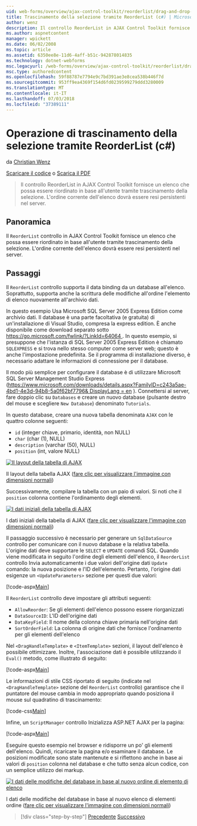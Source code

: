 ```yaml
---
uid: web-forms/overview/ajax-control-toolkit/reorderlist/drag-and-drop-via-reorderlist-cs
title: Trascinamento della selezione tramite ReorderList (c#) | Microsoft Docs
author: wenz
description: Il controllo ReorderList in AJAX Control Toolkit fornisce un elenco che possa essere riordinato in base all'utente tramite trascinamento della selezione. L'ordine di elenco è...
ms.author: aspnetcontent
manager: wpickett
ms.date: 06/02/2008
ms.topic: article
ms.assetid: 6350ee8e-11d6-4aff-b51c-942878014835
ms.technology: dotnet-webforms
msc.legacyurl: /web-forms/overview/ajax-control-toolkit/reorderlist/drag-and-drop-via-reorderlist-cs
msc.type: authoredcontent
ms.openlocfilehash: 59f88787e7794e9c7bd391ae3e8cea538b446f7d
ms.sourcegitcommit: 953ff9ea4369f154d6fd0239599279ddd3280009
ms.translationtype: MT
ms.contentlocale: it-IT
ms.lasthandoff: 07/03/2018
ms.locfileid: "37389111"
---
```

<a name="drag-and-drop-via-reorderlist-c"></a>Operazione di trascinamento della selezione tramite ReorderList (c#)
====================
da [Christian Wenz](https://github.com/wenz)

[Scaricare il codice](http://download.microsoft.com/download/9/3/f/93f8daea-bebd-4821-833b-95205389c7d0/ReorderList5.cs.zip) o [Scarica il PDF](http://download.microsoft.com/download/2/d/c/2dc10e34-6983-41d4-9c08-f78f5387d32b/reorderlist5CS.pdf)

> Il controllo ReorderList in AJAX Control Toolkit fornisce un elenco che possa essere riordinato in base all'utente tramite trascinamento della selezione. L'ordine corrente dell'elenco dovrà essere resi persistenti nel server.


## <a name="overview"></a>Panoramica

Il `ReorderList` controllo in AJAX Control Toolkit fornisce un elenco che possa essere riordinato in base all'utente tramite trascinamento della selezione. L'ordine corrente dell'elenco dovrà essere resi persistenti nel server.

## <a name="steps"></a>Passaggi

Il `ReorderList` controllo supporta il data binding da un database all'elenco. Soprattutto, supporta anche la scrittura delle modifiche all'ordine l'elemento di elenco nuovamente all'archivio dati.

In questo esempio Usa Microsoft SQL Server 2005 Express Edition come archivio dati. Il database è una parte facoltativa (e gratuita) di un'installazione di Visual Studio, compresa la express edition. È anche disponibile come download separato sotto [ https://go.microsoft.com/fwlink/?LinkId=64064 ](https://go.microsoft.com/fwlink/?LinkId=64064). In questo esempio, si presuppone che l'istanza di SQL Server 2005 Express Edition è chiamato `SQLEXPRESS` e si trova nello stesso computer come server web; questo è anche l'impostazione predefinita. Se il programma di installazione diverso, è necessario adattare le informazioni di connessione per il database.

Il modo più semplice per configurare il database è di utilizzare Microsoft SQL Server Management Studio Express ([https://www.microsoft.com/downloads/details.aspx?FamilyID=c243a5ae-4bd1-4e3d-94b8-5a0f62bf7796&amp; DisplayLang = en](https://www.microsoft.com/downloads/details.aspx?FamilyID=c243a5ae-4bd1-4e3d-94b8-5a0f62bf7796&amp;DisplayLang=en) ). Connettersi al server, fare doppio clic su `Databases` e creare un nuovo database (pulsante destro del mouse e scegliere `New Database`) denominato `Tutorials`.

In questo database, creare una nuova tabella denominata `AJAX` con le quattro colonne seguenti:

- `id` (integer chiave, primario, identità, non NULL)
- `char` (char (1), NULL)
- `description` (varchar (50), NULL)
- `position` (int, valore NULL)


[![Il layout della tabella di AJAX](drag-and-drop-via-reorderlist-cs/_static/image2.png)](drag-and-drop-via-reorderlist-cs/_static/image1.png)

Il layout della tabella AJAX ([fare clic per visualizzare l'immagine con dimensioni normali](drag-and-drop-via-reorderlist-cs/_static/image3.png))


Successivamente, compilare la tabella con un paio di valori. Si noti che il `position` colonna contiene l'ordinamento degli elementi.


[![I dati iniziali della tabella di AJAX](drag-and-drop-via-reorderlist-cs/_static/image5.png)](drag-and-drop-via-reorderlist-cs/_static/image4.png)

I dati iniziali della tabella di AJAX ([fare clic per visualizzare l'immagine con dimensioni normali](drag-and-drop-via-reorderlist-cs/_static/image6.png))


Il passaggio successivo è necessario per generare un `SqlDataSource` controllo per comunicare con il nuovo database e la relativa tabella. L'origine dati deve supportare le `SELECT` e `UPDATE` comandi SQL. Quando viene modificata in seguito l'ordine degli elementi dell'elenco, il `ReorderList` controllo Invia automaticamente i due valori dell'origine dati `Update` comando: la nuova posizione e l'ID dell'elemento. Pertanto, l'origine dati esigenze un `<UpdateParameters>` sezione per questi due valori:

[!code-aspx[Main](drag-and-drop-via-reorderlist-cs/samples/sample1.aspx)]

Il `ReorderList` controllo deve impostare gli attributi seguenti:

- `AllowReorder`: Se gli elementi dell'elenco possono essere riorganizzati
- `DataSourceID`: L'ID dell'origine dati
- `DataKeyField`: Il nome della colonna chiave primaria nell'origine dati
- `SortOrderField`: La colonna di origine dati che fornisce l'ordinamento per gli elementi dell'elenco

Nel `<DragHandleTemplate>` e `<ItemTemplate>` sezioni, il layout dell'elenco è possibile ottimizzare. Inoltre, l'associazione dati è possibile utilizzando il `Eval()` metodo, come illustrato di seguito:

[!code-aspx[Main](drag-and-drop-via-reorderlist-cs/samples/sample2.aspx)]

Le informazioni di stile CSS riportato di seguito (indicate nel `<DragHandleTemplate>` sezione del `ReorderList` controllo) garantisce che il puntatore del mouse cambia in modo appropriato quando posiziona il mouse sul quadratino di trascinamento:

[!code-css[Main](drag-and-drop-via-reorderlist-cs/samples/sample3.css)]

Infine, un `ScriptManager` controllo Inizializza ASP.NET AJAX per la pagina:

[!code-aspx[Main](drag-and-drop-via-reorderlist-cs/samples/sample4.aspx)]

Eseguire questo esempio nel browser e ridisporre un po' gli elementi dell'elenco. Quindi, ricaricare la pagina e/o esaminare il database. Le posizioni modificate sono state mantenute e si riflettono anche in base ai valori di `position` colonna nel database e che tutto senza alcun codice, con un semplice utilizzo dei markup.


[![I dati delle modifiche del database in base al nuovo ordine di elemento di elenco](drag-and-drop-via-reorderlist-cs/_static/image8.png)](drag-and-drop-via-reorderlist-cs/_static/image7.png)

I dati delle modifiche del database in base al nuovo elenco di elementi ordine ([fare clic per visualizzare l'immagine con dimensioni normali](drag-and-drop-via-reorderlist-cs/_static/image9.png))

> [!div class="step-by-step"]
> [Precedente](using-postbacks-with-reorderlist-cs.md)
> [Successivo](using-postbacks-with-reorderlist-vb.md)
